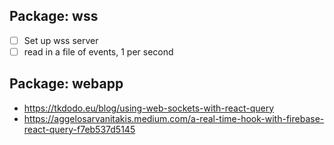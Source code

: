 ## Package: wss

- [ ] Set up wss server
- [ ] read in a file of events, 1 per second

## Package: webapp

- https://tkdodo.eu/blog/using-web-sockets-with-react-query
- https://aggelosarvanitakis.medium.com/a-real-time-hook-with-firebase-react-query-f7eb537d5145
